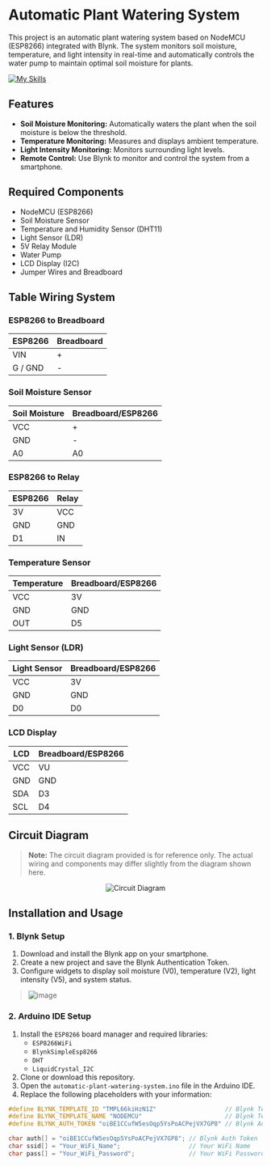 # Automatic Plant Watering System

This project is an automatic plant watering system based on NodeMCU (ESP8266) integrated with Blynk. The system monitors soil moisture, temperature, and light intensity in real-time and automatically controls the water pump to maintain optimal soil moisture for plants.

[![My Skills](https://skillicons.dev/icons?i=arduino,cpp)](https://skillicons.dev)

## Features

- **Soil Moisture Monitoring:** Automatically waters the plant when the soil moisture is below the threshold.
- **Temperature Monitoring:** Measures and displays ambient temperature.
- **Light Intensity Monitoring:** Monitors surrounding light levels.
- **Remote Control:** Use Blynk to monitor and control the system from a smartphone.

## Required Components

- NodeMCU (ESP8266)
- Soil Moisture Sensor
- Temperature and Humidity Sensor (DHT11)
- Light Sensor (LDR)
- 5V Relay Module
- Water Pump
- LCD Display (I2C)
- Jumper Wires and Breadboard

## Table Wiring System

### ESP8266 to Breadboard

| ESP8266 | Breadboard |
|---------|------------|
| VIN     | +          |
| G / GND | -          |

### Soil Moisture Sensor

| Soil Moisture | Breadboard/ESP8266 |
|---------------|-------------------|
| VCC           | +                 |
| GND           | -                 |
| A0            | A0                |

### ESP8266 to Relay

| ESP8266 | Relay |
|---------|-------|
| 3V      | VCC   |
| GND     | GND   |
| D1      | IN    |

### Temperature Sensor

| Temperature | Breadboard/ESP8266 |
|-------------|-------------------|
| VCC         | 3V                |
| GND         | GND               |
| OUT         | D5                |

### Light Sensor (LDR)

| Light Sensor | Breadboard/ESP8266 |
|--------------|-------------------|
| VCC          | 3V                |
| GND          | GND               |
| D0           | D0                |

### LCD Display

| LCD  | Breadboard/ESP8266 |
|------|-------------------|
| VCC  | VU                |
| GND  | GND               |
| SDA  | D3                |
| SCL  | D4                |

## Circuit Diagram
> **Note:** The circuit diagram provided is for reference only. The actual wiring and components may differ slightly from the diagram shown here.

<p align="center">
  <img src="https://github.com/user-attachments/assets/aba2ce81-c11a-4425-8e75-4305568c6bc4" alt="Circuit Diagram">
</p>


## Installation and Usage

### 1. Blynk Setup

1. Download and install the Blynk app on your smartphone.
2. Create a new project and save the Blynk Authentication Token.
3. Configure widgets to display soil moisture (V0), temperature (V2), light intensity (V5), and system status.

>![image](https://github.com/user-attachments/assets/69ed4c82-7508-40ca-8709-99e3d5789ea6)



### 2. Arduino IDE Setup

1. Install the `ESP8266` board manager and required libraries:
   - `ESP8266WiFi`
   - `BlynkSimpleEsp8266`
   - `DHT`
   - `LiquidCrystal_I2C`
2. Clone or download this repository.
3. Open the `automatic-plant-watering-system.ino` file in the Arduino IDE.
4. Replace the following placeholders with your information:

```cpp
#define BLYNK_TEMPLATE_ID "TMPL66kiHzN1Z"                   // Blynk Template ID
#define BLYNK_TEMPLATE_NAME "NODEMCU"                       // Blynk Template Name
#define BLYNK_AUTH_TOKEN "oiBE1CCufW5esOqp5YsPoACPejVX7GP8" // Blynk Auth Token

char auth[] = "oiBE1CCufW5esOqp5YsPoACPejVX7GP8"; // Blynk Auth Token
char ssid[] = "Your_WiFi_Name";                   // Your WiFi Name
char pass[] = "Your_WiFi_Password";               // Your WiFi Password
